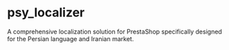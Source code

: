 # psy_localizer
A comprehensive localization solution for PrestaShop specifically designed for the Persian language and Iranian market.
